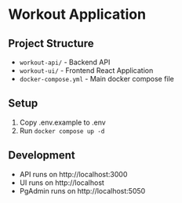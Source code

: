 # Workout Application

## Project Structure
- `workout-api/` - Backend API
- `workout-ui/` - Frontend React Application
- `docker-compose.yml` - Main docker compose file

## Setup
1. Copy .env.example to .env
2. Run `docker compose up -d`

## Development
- API runs on http://localhost:3000
- UI runs on http://localhost
- PgAdmin runs on http://localhost:5050

